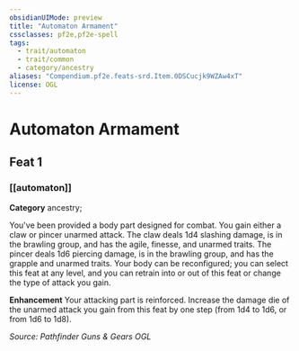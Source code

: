```yaml
---
obsidianUIMode: preview
title: "Automaton Armament"
cssclasses: pf2e,pf2e-spell
tags:
  - trait/automaton
  - trait/common
  - category/ancestry
aliases: "Compendium.pf2e.feats-srd.Item.0DSCucjk9WZAw4xT"
license: OGL
---
```

# Automaton Armament
## Feat 1
### [[automaton]]

**Category** ancestry; 




You've been provided a body part designed for combat. You gain either a claw or pincer unarmed attack. The claw deals 1d4 slashing damage, is in the brawling group, and has the agile, finesse, and unarmed traits. The pincer deals 1d6 piercing damage, is in the brawling group, and has the grapple and unarmed traits. Your body can be reconfigured; you can select this feat at any level, and you can retrain into or out of this feat or change the type of attack you gain.

**Enhancement** Your attacking part is reinforced. Increase the damage die of the unarmed attack you gain from this feat by one step (from 1d4 to 1d6, or from 1d6 to 1d8).

*Source: Pathfinder Guns & Gears*
*OGL*